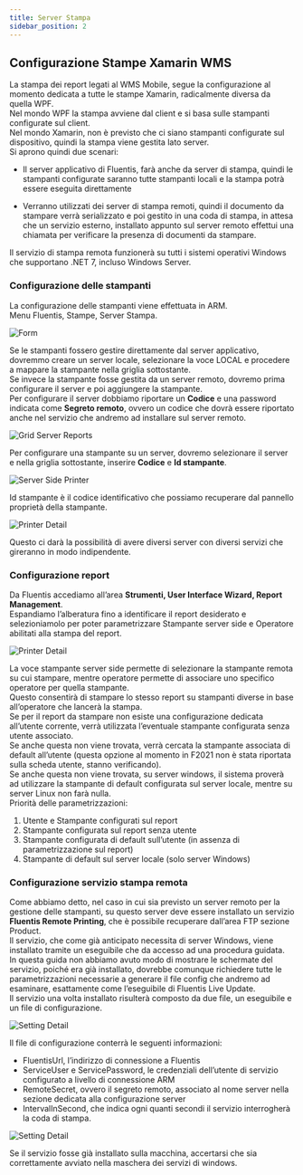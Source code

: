 ```yaml
---
title: Server Stampa
sidebar_position: 2
---
```


## Configurazione Stampe Xamarin WMS

La stampa dei report legati al WMS Mobile, segue la configurazione al momento dedicata a tutte le stampe Xamarin, radicalmente diversa da quella WPF. <br/>
Nel mondo WPF la stampa avviene dal client e si basa sulle stampanti configurate sul client.<br/>
Nel mondo Xamarin, non è previsto che ci siano stampanti configurate sul dispositivo, quindi la stampa viene gestita lato server.<br/>
Si aprono quindi due scenari:<br/>
- Il server applicativo di Fluentis, farà anche da server di stampa, quindi le stampanti configurate saranno tutte stampanti locali e la stampa potrà essere eseguita direttamente 

- Verranno utilizzati dei server di stampa remoti, quindi il documento da stampare verrà serializzato e poi gestito in una coda di stampa, in attesa che un servizio esterno, installato appunto sul server remoto effettui una chiamata per verificare la presenza di documenti da stampare.

Il servizio di stampa remota funzionerà su tutti i sistemi operativi Windows che supportano .NET 7, incluso Windows Server.

### Configurazione delle stampanti
La configurazione delle stampanti viene effettuata in ARM.<br/>
Menu Fluentis, Stampe, Server Stampa.

![Form](/img/fluentis/Reports/ServerReports/image001.png)

Se le stampanti fossero gestire direttamente dal server applicativo, dovremmo creare un server locale, selezionare la voce LOCAL e procedere a mappare la stampante nella griglia sottostante.<br/>
Se invece la stampante fosse gestita da un server remoto, dovremo prima configurare il server e poi aggiungere la stampante.<br/>
Per configurare il server dobbiamo riportare un **Codice** e una password indicata come **Segreto remoto**, ovvero un codice che dovrà essere riportato anche nel servizio che andremo ad installare sul server remoto.

![Grid Server Reports](/img/fluentis/Reports/ServerReports/image002.png)

Per configurare una stampante su un server, dovremo selezionare il server e nella griglia sottostante, inserire **Codice** e **Id stampante**.

![Server Side Printer](/img/fluentis/Reports/ServerReports/image003.png)

Id stampante è il codice identificativo che possiamo recuperare dal pannello proprietà della stampante.

![Printer Detail](/img/fluentis/Reports/ServerReports/image004.png)

Questo ci darà la possibilità di avere diversi server con diversi servizi che gireranno in modo indipendente.

### Configurazione report

Da Fluentis accediamo all’area **Strumenti, User Interface Wizard, Report Management**.<br/>
Espandiamo l’alberatura fino a identificare il report desiderato e selezioniamolo per poter parametrizzare Stampante server side e Operatore abilitati alla stampa del report.

![Printer Detail](/img/fluentis/Reports/ServerReports/image005.png)

La voce stampante server side permette di selezionare la stampante remota su cui stampare, mentre operatore permette di associare uno specifico operatore per quella stampante.<br/>
Questo consentirà di stampare lo stesso report su stampanti diverse in base all’operatore che lancerà la stampa.<br/>
Se per il report da stampare non esiste una configurazione dedicata all’utente corrente, verrà utilizzata l’eventuale stampante configurata senza utente associato.<br/>
Se anche questa non viene trovata, verrà cercata la stampante associata di default all’utente (questa opzione al momento in F2021 non è stata riportata sulla scheda utente, stanno verificando).<br/>
Se anche questa non viene trovata, su server windows, il sistema proverà ad utilizzare la stampante di default configurata sul server locale, mentre su server Linux non farà nulla.<br/>
Priorità delle parametrizzazioni:
1.	Utente e Stampante configurati sul report
2.	Stampante configurata sul report senza utente
3.	Stampante configurata di default sull’utente (in assenza di parametrizzazione sul report)
4.	Stampante di default sul server locale (solo server Windows)

### Configurazione servizio stampa remota

Come abbiamo detto, nel caso in cui sia previsto un server remoto per la gestione delle stampanti, su questo server deve essere installato un servizio **Fluentis Remote Printing**, che è possibile recuperare dall’area FTP sezione Product.<br/>
Il servizio, che come già anticipato necessita di server Windows, viene installato tramite un eseguibile che da accesso ad una procedura guidata.<br/>
In questa guida non abbiamo avuto modo di mostrare le schermate del servizio, poiché era già installato, dovrebbe comunque richiedere tutte le parametrizzazioni necessarie a generare il file config che andremo ad esaminare, esattamente come l’eseguibile di Fluentis Live Update.<br/>
Il servizio una volta installato risulterà composto da due file, un eseguibile e un file di configurazione. 

![Setting Detail](/img/fluentis/Reports/ServerReports/image006.png)

Il file di configurazione conterrà le seguenti informazioni:
-	FluentisUrl, l’indirizzo di connessione a Fluentis
-	ServiceUser e ServicePassword, le credenziali dell’utente di servizio configurato a livello di connessione ARM
-	RemoteSecret, ovvero il segreto remoto, associato al nome server nella sezione dedicata alla configurazione server
-	IntervalInSecond, che indica ogni quanti secondi il servizio interrogherà la coda di stampa.

![Setting Detail](/img/fluentis/Reports/ServerReports/image007.png)

Se il servizio fosse già installato sulla macchina, accertarsi che sia correttamente avviato nella maschera dei servizi di windows.